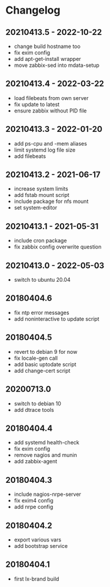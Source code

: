 # Changelog

## 20210413.5 - 2022-10-22

* change build hostname too
* fix exim config
* add apt-get-install wrapper
* move zabbix-sed into mdata-setup

## 20210413.4 - 2022-03-22

* load filebeats from own server
* fix update to latest
* ensure zabbix without PID file

## 20210413.3 - 2022-01-20

* add ps-cpu and -mem aliases
* limit systemd log file size
* add filebeats

## 20210413.2 - 2021-06-17

* increase system limits
* add fstab mount script
* include package for nfs mount
* set system-editor

## 20210413.1 - 2021-05-31

* include cron package
* fix zabbix config overwrite question

## 20210413.0 - 2022-05-03

* switch to ubuntu 20.04

## 20180404.6

* fix ntp error messages
* add noninteractive to update script

## 20180404.5

* revert to debian 9 for now
* fix locale-gen call
* add basic uptodate script
* add change-cert script

## 20200713.0

* switch to debian 10
* add dtrace tools

## 20180404.4

* add systemd health-check
* fix exim config
* remove nagios and munin
* add zabbix-agent

## 20180404.3

* include nagios-nrpe-server
* fix exim4 config
* add nrpe config

## 20180404.2

* export various vars
* add bootstrap service

## 20180404.1

* first lx-brand build
